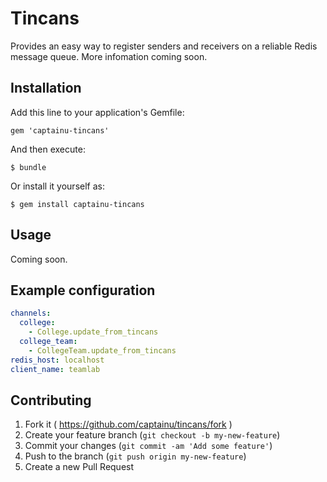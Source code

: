 # Tincans

Provides an easy way to register senders and receivers on a reliable Redis message queue. More infomation coming soon.

## Installation

Add this line to your application's Gemfile:

    gem 'captainu-tincans'

And then execute:

    $ bundle

Or install it yourself as:

    $ gem install captainu-tincans

## Usage

Coming soon.

## Example configuration

``` yaml
channels:
  college:
    - College.update_from_tincans
  college_team:
    - CollegeTeam.update_from_tincans
redis_host: localhost
client_name: teamlab
```

## Contributing

1. Fork it ( https://github.com/captainu/tincans/fork )
2. Create your feature branch (`git checkout -b my-new-feature`)
3. Commit your changes (`git commit -am 'Add some feature'`)
4. Push to the branch (`git push origin my-new-feature`)
5. Create a new Pull Request
